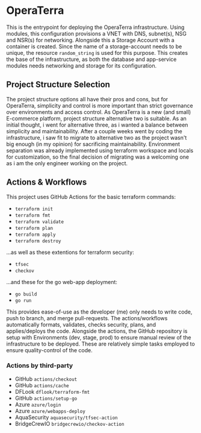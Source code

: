 # OperaTerra

This is the entrypoint for deploying the OperaTerra infrastructure. Using modules, this configuration provisions a VNET with DNS, subnet(s), NSG and NSR(s) for networking. Alongside this a Storage Account with a container is created. Since the name of a storage-account needs to be unique, the resource `random_string` is used for this purpose. This creates the base of the infrastructure, as both the database and app-service modules needs networking and storage for its configuration.

## Project Structure Selection

The project structure options all have their pros and cons, but for OperaTerra, simplicity and control is more important than strict governance over environments and access control. As OperaTerra is a new (and small) E-commerce platform, project structure alternative two is suitable. As an initial thought, i went for alternative three, as i wanted a balance between simplicity and maintainability. After a couple weeks went by coding the infrastructure, i saw fit to migrate to alternative two as the project wasn't big enough (in my opinion) for sacrificing maintainability. Environment separation was already implemented using terraform workspace and locals for customization, so the final decision of migrating was a welcoming one as i am the only engineer working on the project.

## Actions & Workflows

This project uses GitHub Actions for the basic terraform commands:

- `terraform init`
- `terraform fmt`
- `terraform validate`
- `terraform plan`
- `terraform apply`
- `terraform destroy`

...as well as these extentions for terraform security:

- `tfsec`
- `checkov`

...and these for the go web-app deployment:

- `go build`
- `go run`

This provides ease-of-use as the developer (me) only needs to write code, push to branch, and merge pull-requests. The actions/workflows automatically formats, validates, checks security, plans, and applies/deploys the code.
Alongside the actions, the GitHub repository is setup with Environments (dev, stage, prod) to ensure manual review of the infrastructure to be deployed. These are relatively simple tasks employed to ensure quality-control of the code.

### Actions by third-party

- GitHub `actions/checkout`
- GitHub `actions/cache`
- DFLook `dflook/terraform-fmt`
- GitHub `actions/setup-go`
- Azure `azure/login`
- Azure `azure/webapps-deploy`
- AquaSecurity `aquasecurity/tfsec-action`
- BridgeCrewIO `bridgecrewio/checkov-action`
